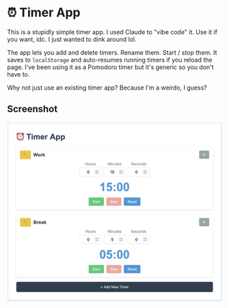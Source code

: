 # ⏰ Timer App

This is a stupidly simple timer app. I used Claude to "vibe code" it. Use it if you want, idc. I just wanted to dink around lol.

The app lets you add and delete timers. Rename them. Start / stop them. It saves to `localStorage` and auto-resumes running timers if you reload the page. I've been using it as a Pomodoro timer but it's generic so you don't have to.

Why not just use an existing timer app? Because I'm a weirdo, I guess?

## Screenshot

![Screenshot](./screenshot.png)
